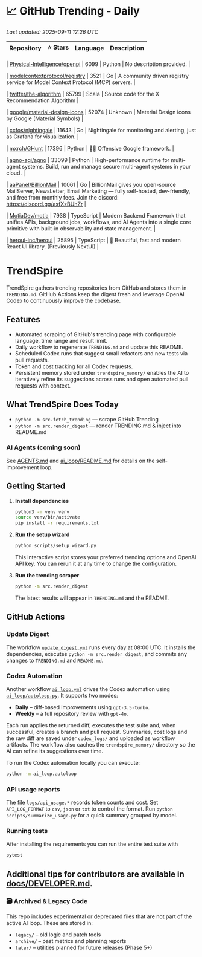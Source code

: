 <!-- TRENDING_START -->
# 📈 GitHub Trending - Daily

_Last updated: 2025-09-11 12:26 UTC_

| Repository | ⭐ Stars | Language | Description |
|------------|--------:|----------|-------------|

| [Physical-Intelligence/openpi](https://github.com/Physical-Intelligence/openpi) | 6099 | Python | No description provided. |

| [modelcontextprotocol/registry](https://github.com/modelcontextprotocol/registry) | 3521 | Go | A community driven registry service for Model Context Protocol (MCP) servers. |

| [twitter/the-algorithm](https://github.com/twitter/the-algorithm) | 65799 | Scala | Source code for the X Recommendation Algorithm |

| [google/material-design-icons](https://github.com/google/material-design-icons) | 52074 | Unknown | Material Design icons by Google (Material Symbols) |

| [ccfos/nightingale](https://github.com/ccfos/nightingale) | 11643 | Go | Nightingale for monitoring and alerting, just as Grafana for visualization. |

| [mxrch/GHunt](https://github.com/mxrch/GHunt) | 17396 | Python | 🕵️‍♂️ Offensive Google framework. |

| [agno-agi/agno](https://github.com/agno-agi/agno) | 33099 | Python | High-performance runtime for multi-agent systems. Build, run and manage secure multi-agent systems in your cloud. |

| [aaPanel/BillionMail](https://github.com/aaPanel/BillionMail) | 10061 | Go | BillionMail gives you open-source MailServer, NewsLetter, Email Marketing — fully self-hosted, dev-friendly, and free from monthly fees. Join the discord: https://discord.gg/asfXzBUhZr |

| [MotiaDev/motia](https://github.com/MotiaDev/motia) | 7938 | TypeScript | Modern Backend Framework that unifies APIs, background jobs, workflows, and AI Agents into a single core primitive with built-in observability and state management. |

| [heroui-inc/heroui](https://github.com/heroui-inc/heroui) | 25895 | TypeScript | 🚀 Beautiful, fast and modern React UI library. (Previously NextUI) |
<!-- TRENDING_END -->

# TrendSpire

TrendSpire gathers trending repositories from GitHub and stores them in `TRENDING.md`. GitHub Actions keep the digest fresh and leverage OpenAI Codex to continuously improve the codebase.

## Features

- Automated scraping of GitHub's trending page with configurable language, time range and result limit.
- Daily workflow to regenerate `TRENDING.md` and update this README.
- Scheduled Codex runs that suggest small refactors and new tests via pull requests.
- Token and cost tracking for all Codex requests.
- Persistent memory stored under `trendspire_memory/` enables the AI to
  iteratively refine its suggestions across runs and open automated pull
  requests with context.

## What TrendSpire Does Today

- `python -m src.fetch_trending` — scrape GitHub Trending
- `python -m src.render_digest` — render TRENDING.md & inject into README.md

### AI Agents (coming soon)
See [AGENTS.md](./AGENTS.md) and [ai_loop/README.md](./ai_loop/README.md) for details on the self-improvement loop.

## Getting Started

1. **Install dependencies**
   ```bash
   python3 -m venv venv
   source venv/bin/activate
   pip install -r requirements.txt
   ```

2. **Run the setup wizard**
   ```bash
   python scripts/setup_wizard.py
   ```
   This interactive script stores your preferred trending options and OpenAI API key.
   You can rerun it at any time to change the configuration.

3. **Run the trending scraper**
   ```bash
   python -m src.render_digest
   ```
   The latest results will appear in `TRENDING.md` and the README.


## GitHub Actions

### Update Digest

The workflow [`update_digest.yml`](.github/workflows/update_digest.yml) runs every day at 08:00 UTC. It installs the dependencies, executes `python -m src.render_digest`, and commits any changes to `TRENDING.md` and `README.md`.

### Codex Automation

Another workflow [`ai_loop.yml`](.github/workflows/ai_loop.yml) drives the Codex automation using [`ai_loop/autoloop.py`](ai_loop/autoloop.py). It supports two modes:

- **Daily** – diff-based improvements using `gpt-3.5-turbo`.
- **Weekly** – a full repository review with `gpt-4o`.

Each run applies the returned diff, executes the test suite and, when successful, creates a branch and pull request. Summaries, cost logs and the raw diff are saved under `codex_logs/` and uploaded as workflow artifacts. The workflow also caches the `trendspire_memory/` directory so the AI can refine its suggestions over time.

To run the Codex automation locally you can execute:

```bash
python -m ai_loop.autoloop
```

### API usage reports

The file `logs/api_usage.*` records token counts and cost. Set `API_LOG_FORMAT`
to `csv`, `json` or `txt` to control the format. Run `python
scripts/summarize_usage.py` for a quick summary grouped by model.

### Running tests

After installing the requirements you can run the entire test suite with

```bash
pytest
```

Additional tips for contributors are available in
[docs/DEVELOPER.md](docs/DEVELOPER.md).
---

### 🗃 Archived & Legacy Code

This repo includes experimental or deprecated files that are not part of the active AI loop. These are stored in:

- `legacy/` – old logic and patch tools
- `archive/` – past metrics and planning reports
- `later/` – utilities planned for future releases (Phase 5+)
